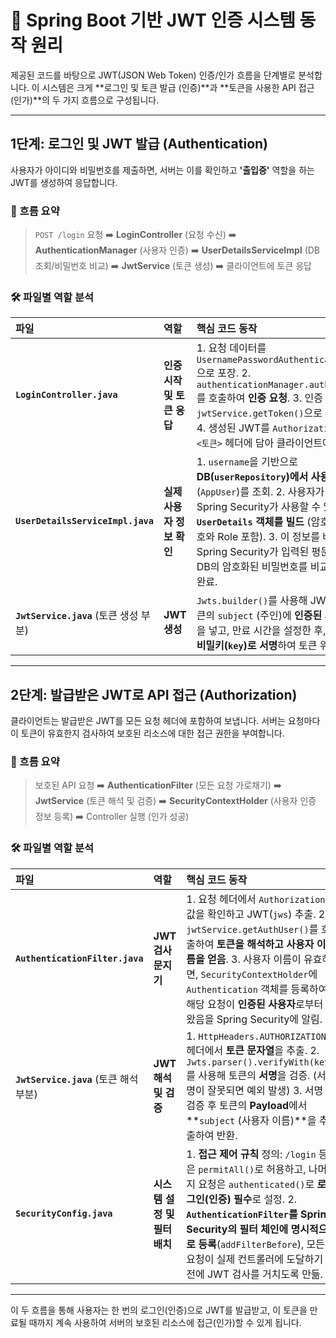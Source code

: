 
# 📜 Spring Boot 기반 JWT 인증 시스템 동작 원리

제공된 코드를 바탕으로 JWT(JSON Web Token) 인증/인가 흐름을 단계별로 분석합니다. 이 시스템은 크게 **로그인 및 토큰 발급 (인증)**과 **토큰을 사용한 API 접근 (인가)**의 두 가지 흐름으로 구성됩니다.

---

## 1단계: 로그인 및 JWT 발급 (Authentication)

사용자가 아이디와 비밀번호를 제출하면, 서버는 이를 확인하고 **'출입증'** 역할을 하는 JWT를 생성하여 응답합니다.

### 📌 흐름 요약

> `POST /login` 요청 ➡️ **LoginController** (요청 수신) ➡️ **AuthenticationManager** (사용자 인증) ➡️ **UserDetailsServiceImpl** (DB 조회/비밀번호 비교) ➡️ **JwtService** (토큰 생성) ➡️ 클라이언트에 토큰 응답

### 🛠️ 파일별 역할 분석

| 파일 | 역할 | 핵심 코드 동작 |
| :--- | :--- | :--- |
| **`LoginController.java`** | **인증 시작 및 토큰 응답** | 1. 요청 데이터를 `UsernamePasswordAuthenticationToken`으로 포장. 2. `authenticationManager.authenticate()`를 호출하여 **인증 요청**. 3. 인증 성공 시, `jwtService.getToken()`으로 **JWT 생성**. 4. 생성된 JWT를 `Authorization: Bearer <토큰>` 헤더에 담아 클라이언트에게 반환. |
| **`UserDetailsServiceImpl.java`** | **실제 사용자 정보 확인** | 1. `username`을 기반으로 **DB(`userRepository`)에서 사용자 정보**(`AppUser`)를 조회. 2. 사용자가 존재하면, Spring Security가 사용할 수 있도록 **`UserDetails` 객체를 빌드** (암호화된 비밀번호와 Role 포함). 3. 이 정보를 바탕으로 Spring Security가 입력된 평문 비밀번호와 DB의 암호화된 비밀번호를 비교하여 인증을 완료. |
| **`JwtService.java`** (토큰 생성 부분) | **JWT 생성** | `Jwts.builder()`를 사용해 JWT를 생성. 토큰의 `subject` (주인)에 **인증된 사용자 이름**을 넣고, 만료 시간을 설정한 후, 서버만 아는 **비밀키(`key`)로 서명**하여 토큰 위조를 방지. |

---

## 2단계: 발급받은 JWT로 API 접근 (Authorization)

클라이언트는 발급받은 JWT를 모든 요청 헤더에 포함하여 보냅니다. 서버는 요청마다 이 토큰이 유효한지 검사하여 보호된 리소스에 대한 접근 권한을 부여합니다.

### 📌 흐름 요약

> 보호된 API 요청 ➡️ **AuthenticationFilter** (모든 요청 가로채기) ➡️ **JwtService** (토큰 해석 및 검증) ➡️ **SecurityContextHolder** (사용자 인증 정보 등록) ➡️ Controller 실행 (인가 성공)

### 🛠️ 파일별 역할 분석

| 파일 | 역할 | 핵심 코드 동작 |
| :--- | :--- | :--- |
| **`AuthenticationFilter.java`** | **JWT 검사 문지기** | 1. 요청 헤더에서 `Authorization` 값을 확인하고 JWT(`jws`) 추출. 2. `jwtService.getAuthUser()`를 호출하여 **토큰을 해석하고 사용자 이름을 얻음**. 3. 사용자 이름이 유효하면, `SecurityContextHolder`에 `Authentication` 객체를 등록하여 해당 요청이 **인증된 사용자**로부터 왔음을 Spring Security에 알림. |
| **`JwtService.java`** (토큰 해석 부분) | **JWT 해석 및 검증** | 1. `HttpHeaders.AUTHORIZATION` 헤더에서 **토큰 문자열**을 추출. 2. `Jwts.parser().verifyWith(key)`를 사용해 토큰의 **서명**을 검증. (서명이 잘못되면 예외 발생) 3. 서명 검증 후 토큰의 **Payload**에서 **`subject` (사용자 이름)**을 추출하여 반환. |
| **`SecurityConfig.java`** | **시스템 설정 및 필터 배치** | 1. **접근 제어 규칙** 정의: `/login` 등은 `permitAll()`로 허용하고, 나머지 요청은 `authenticated()`로 **로그인(인증) 필수**로 설정. 2. **`AuthenticationFilter`를 Spring Security의 필터 체인에 명시적으로 등록**(`addFilterBefore`), 모든 요청이 실제 컨트롤러에 도달하기 전에 JWT 검사를 거치도록 만듦. |

---

이 두 흐름을 통해 사용자는 한 번의 로그인(인증)으로 JWT를 발급받고, 이 토큰을 만료될 때까지 계속 사용하여 서버의 보호된 리소스에 접근(인가)할 수 있게 됩니다.